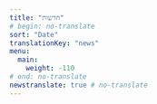 ```yaml
---
title: "חדשות"
# begin: no-translate
sort: "Date"
translationKey: "news"
menu:
  main:
    weight: -110
# end: no-translate
newstranslate: true # no-translate
---
```

